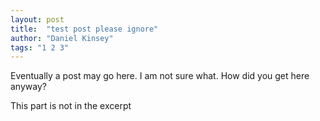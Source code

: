```yaml
---
layout: post
title:  "test post please ignore"
author: "Daniel Kinsey"
tags: "1 2 3"
---
```

Eventually a post may go here. I am not sure what. How did you get here anyway?

This part is not in the excerpt